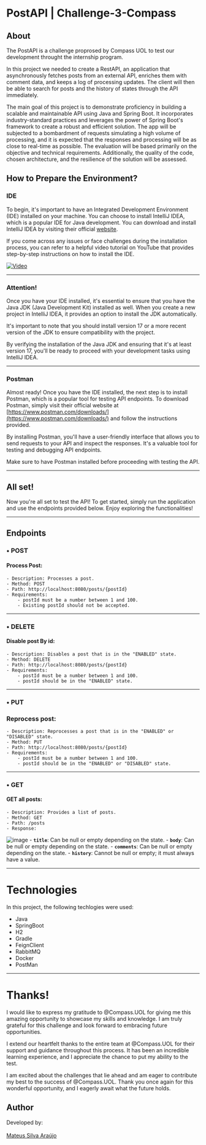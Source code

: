 # PostAPI | Challenge-3-Compass

## About

The PostAPI is a challenge proprosed by Compass UOL to test our development throught the internship program.

In this project we needed to create a RestAPI, an application that asynchronously fetches posts from an external API, enriches them with comment data, and keeps a log of processing updates. The client will then be able to search for posts and the history of states through the API immediately.

The main goal of this project is to demonstrate proficiency in building a scalable and maintainable API using Java and Spring Boot. 
It incorporates industry-standard practices and leverages the power of Spring Boot's framework to create a robust and efficient solution. 
The app will be subjected to a bombardment of requests simulating a high volume of processing, and it is expected that the responses and processing will be as close to real-time as possible. 
The evaluation will be based primarily on the objective and technical requirements. Additionally, the quality of the code, chosen architecture, and the resilience of the solution will be assessed.


## How to Prepare the Environment?

### IDE

To begin, it's important to have an Integrated Development Environment (IDE) installed on your machine. You can choose to install IntelliJ IDEA, 
which is a popular IDE for Java development. You can download and install IntelliJ IDEA by visiting their official [website](https://www.jetbrains.com/idea/download/).

If you come across any issues or face challenges during the installation process, you can refer to a helpful video tutorial on YouTube that provides step-by-step instructions on how to install the IDE.

[![Video](https://i.ytimg.com/vi/viNG3VVnzFE/hq720.jpg)](https://www.youtube.com/watch?v=viNG3VVnzFE)

---

### Attention!

Once you have your IDE installed, it's essential to ensure that you have the Java JDK (Java Development Kit) installed as well. When you create a new project in IntelliJ IDEA, it provides an option to install the JDK automatically.

It's important to note that you should install version 17 or a more recent version of the JDK to ensure compatibility with the project.

By verifying the installation of the Java JDK and ensuring that it's at least version 17, you'll be ready to proceed with your development tasks using IntelliJ IDEA.


---

### Postman

Almost ready! Once you have the IDE installed, the next step is to install Postman, which is a popular tool for testing API endpoints. To download Postman, simply visit their official website at [https://www.postman.com/downloads/](https://www.postman.com/downloads/) and follow the instructions provided.

By installing Postman, you'll have a user-friendly interface that allows you to send requests to your API and inspect the responses. It's a valuable tool for testing and debugging API endpoints.

Make sure to have Postman installed before proceeding with testing the API.  

---

## All set!

Now you're all set to test the API! To get started, simply run the application and use the endpoints provided below. Enjoy exploring the functionalities!

---

## Endpoints

### • POST

#### Process Post: 

    - Description: Processes a post.
    - Method: POST
    - Path: http://localhost:8080/posts/{postId}
    - Requirements:
        - postId must be a number between 1 and 100.
        - Existing postId should not be accepted.
        
---

### • DELETE

#### Disable post By id:

    - Description: Disables a post that is in the "ENABLED" state.
    - Method: DELETE
    - Path: http://localhost:8080/posts/{postId}
    - Requirements:
        - postId must be a number between 1 and 100.
        - postId should be in the "ENABLED" state.

---

### • PUT

### Reprocess post:

    - Description: Reprocesses a post that is in the "ENABLED" or "DISABLED" state.
    - Method: PUT
    - Path: http://localhost:8080/posts/{postId}
    - Requirements:
        - postId must be a number between 1 and 100.
        - postId should be in the "ENABLED" or "DISABLED" state.

---

### • GET

#### GET all posts:

    - Description: Provides a list of posts.
    - Method: GET
    - Path: /posts
    - Response:
![image](https://legend-nightshade-bd0.notion.site/image/https%3A%2F%2Fs3-us-west-2.amazonaws.com%2Fsecure.notion-static.com%2Fe6c2fec6-e9ff-41e2-bac4-41a001f157f9%2FImage2.png?table=block&id=d04294e7-28e8-4b19-93da-23f14595d087&spaceId=1278aaea-06ee-4326-9268-d987610c5c1c&width=2000&userId=&cache=v2)
    - **`title`**: Can be null or empty depending on the state.
    - **`body`**: Can be null or empty depending on the state.
    - **`comments`**: Can be null or empty depending on the state.
    - **`history`**: Cannot be null or empty; it must always have a value.
    
---

# Technologies

In this project, the following techlogies were used:

- Java
- SpringBoot
- H2
- Gradle
- FeignClient
- RabbitMQ
- Docker
- PostMan

---

# Thanks!

I would like to express my gratitude to @Compass.UOL for giving me this amazing opportunity to showcase my skills and knowledge. I am truly grateful for this challenge and look forward to embracing future opportunities.

I extend our heartfelt thanks to the entire team at @Compass.UOL for their support and guidance throughout this process. It has been an incredible learning experience, and I appreciate the chance to put my ability to the test.

I am excited about the challenges that lie ahead and am eager to contribute my best to the success of @Compass.UOL. Thank you once again for this wonderful opportunity, and I eagerly await what the future holds.


## Author

Developed by:<br><br>
<a href="https://www.linkedin.com/in/mateus-silva-ara%C3%BAjo-187586217/">Mateus Silva Araújo</a>
